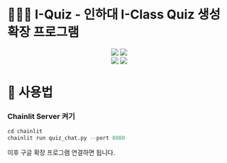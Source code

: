 # 🙋‍♂️🙋 I-Quiz - 인하대 I-Class Quiz 생성 확장 프로그램

<p align="center">

  <!--프론트앤드 관련 태그-->
  <img src="https://img.shields.io/badge/HTML-E34F26?style=for-the-badge&logo=HTML5&logoColor=black">  
  <img src="https://img.shields.io/badge/CSS-1572B6?style=for-the-badge&logo=CSS3&logoColor=black"><br>
  
  <!--백앤드, 배포 관련 태그-->
  <img src="https://img.shields.io/badge/Python-3776AB?style=for-the-badge&logo=Python&logoColor=black">  
  <img src="https://img.shields.io/badge/FastAPI-009688?style=for-the-badge&logo=FastAPI&logoColor=black">  
  
</p>


# 📖 사용법
### Chainlit Server 켜기
```python
cd chainlit
chainlit run quiz_chat.py --port 8080
```

이후 구글 확장 프로그램 연결하면 됩니다.

